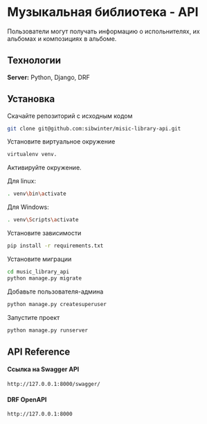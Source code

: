 
# Музыкальная библиотека - API

Пользователи могут получать информацию о испольнителях, их альбомах и композициях в альбоме.


## Технологии


**Server:** Python, Django, DRF


## Установка

Скачайте репозиторий с исходным кодом

```bash
git clone git@github.com:sibwinter/misic-library-api.git
```
Установите виртуальное  окружение
```bash
virtualenv venv.
```
Активируйте окружение.

Для linux:
```bash
. venv\bin\activate
```
Для Windows:
```bash
. venv\Scripts\activate
```

Установите зависимости
```bash
pip install -r requirements.txt
```
Установите миграции
```bash
cd music_library_api
python manage.py migrate
```
Добавьте пользователя-админа
```bash
python manage.py createsuperuser
```
Запустите проект
```bash
python manage.py runserver
```
## API Reference

#### Ссылка на Swagger API 

```http
http://127.0.0.1:8000/swagger/
```


#### DRF OpenAPI

```http
http://127.0.0.1:8000
```

